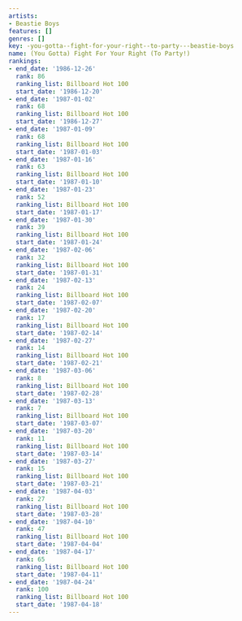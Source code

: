 ```yaml
---
artists:
- Beastie Boys
features: []
genres: []
key: -you-gotta--fight-for-your-right--to-party---beastie-boys
name: (You Gotta) Fight For Your Right (To Party!)
rankings:
- end_date: '1986-12-26'
  rank: 86
  ranking_list: Billboard Hot 100
  start_date: '1986-12-20'
- end_date: '1987-01-02'
  rank: 68
  ranking_list: Billboard Hot 100
  start_date: '1986-12-27'
- end_date: '1987-01-09'
  rank: 68
  ranking_list: Billboard Hot 100
  start_date: '1987-01-03'
- end_date: '1987-01-16'
  rank: 63
  ranking_list: Billboard Hot 100
  start_date: '1987-01-10'
- end_date: '1987-01-23'
  rank: 52
  ranking_list: Billboard Hot 100
  start_date: '1987-01-17'
- end_date: '1987-01-30'
  rank: 39
  ranking_list: Billboard Hot 100
  start_date: '1987-01-24'
- end_date: '1987-02-06'
  rank: 32
  ranking_list: Billboard Hot 100
  start_date: '1987-01-31'
- end_date: '1987-02-13'
  rank: 24
  ranking_list: Billboard Hot 100
  start_date: '1987-02-07'
- end_date: '1987-02-20'
  rank: 17
  ranking_list: Billboard Hot 100
  start_date: '1987-02-14'
- end_date: '1987-02-27'
  rank: 14
  ranking_list: Billboard Hot 100
  start_date: '1987-02-21'
- end_date: '1987-03-06'
  rank: 8
  ranking_list: Billboard Hot 100
  start_date: '1987-02-28'
- end_date: '1987-03-13'
  rank: 7
  ranking_list: Billboard Hot 100
  start_date: '1987-03-07'
- end_date: '1987-03-20'
  rank: 11
  ranking_list: Billboard Hot 100
  start_date: '1987-03-14'
- end_date: '1987-03-27'
  rank: 15
  ranking_list: Billboard Hot 100
  start_date: '1987-03-21'
- end_date: '1987-04-03'
  rank: 27
  ranking_list: Billboard Hot 100
  start_date: '1987-03-28'
- end_date: '1987-04-10'
  rank: 47
  ranking_list: Billboard Hot 100
  start_date: '1987-04-04'
- end_date: '1987-04-17'
  rank: 65
  ranking_list: Billboard Hot 100
  start_date: '1987-04-11'
- end_date: '1987-04-24'
  rank: 100
  ranking_list: Billboard Hot 100
  start_date: '1987-04-18'
---
```


